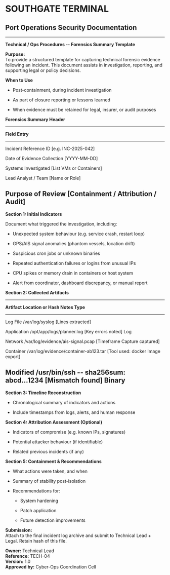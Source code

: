 # SOUTHGATE TERMINAL
## Port Operations Security Documentation
---

**Technical / Ops Procedures -- Forensics Summary Template**

**Purpose:**\
To provide a structured template for capturing technical forensic
evidence following an incident. This document assists in investigation,
reporting, and supporting legal or policy decisions.

**When to Use**

- Post-containment, during incident investigation

- As part of closure reporting or lessons learned

- When evidence must be retained for legal, insurer, or audit purposes

**Forensics Summary Header**

  -----------------------------------------------------------------------
  **Field**                       **Entry**
  ------------------------------- ---------------------------------------
  Incident Reference ID           \[e.g. INC-2025-042\]

  Date of Evidence Collection     \[YYYY-MM-DD\]

  Systems Investigated            \[List VMs or Containers\]

  Lead Analyst / Team             \[Name or Role\]

  Purpose of Review               \[Containment / Attribution / Audit\]
  -----------------------------------------------------------------------

**Section 1: Initial Indicators**

Document what triggered the investigation, including:

- Unexpected system behaviour (e.g. service crash, restart loop)

- GPS/AIS signal anomalies (phantom vessels, location drift)

- Suspicious cron jobs or unknown binaries

- Repeated authentication failures or logins from unusual IPs

- CPU spikes or memory drain in containers or host system

- Alert from coordinator, dashboard discrepancy, or manual report

**Section 2: Collected Artifacts**

  ---------------------------------------------------------------------------
  **Artifact    **Location or Hash**                    **Notes**
  Type**                                                
  ------------- --------------------------------------- ---------------------
  Log File      /var/log/syslog                         \[Lines extracted\]

  Application   /opt/app/logs/planner.log               \[Key errors noted\]
  Log                                                   

  Network       /var/log/evidence/ais-signal.pcap       \[Timeframe
  Capture                                               captured\]

  Container     /var/log/evidence/container-ab123.tar   \[Tool used: docker
  Image                                                 export\]

  Modified      /usr/bin/ssh -- sha256sum: abcd\...1234 \[Mismatch found\]
  Binary                                                
  ---------------------------------------------------------------------------

**Section 3: Timeline Reconstruction**

- Chronological summary of indicators and actions

- Include timestamps from logs, alerts, and human response

**Section 4: Attribution Assessment (Optional)**

- Indicators of compromise (e.g. known IPs, signatures)

- Potential attacker behaviour (if identifiable)

- Related previous incidents (if any)

**Section 5: Containment & Recommendations**

- What actions were taken, and when

- Summary of stability post-isolation

- Recommendations for:

  - System hardening

  - Patch application

  - Future detection improvements

**Submission:**\
Attach to the final incident log archive and submit to Technical Lead +
Legal. Retain hash of this file.

**Owner:** Technical Lead\
**Reference:** TECH-04\
**Version:** 1.0\
**Approved by:** Cyber-Ops Coordination Cell
